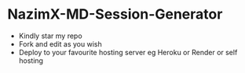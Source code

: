 # NazimX-MD-Session-Generator
- Kindly star my repo
- Fork and edit as you wish
- Deploy to your favourite hosting server eg Heroku or Render or self hosting
